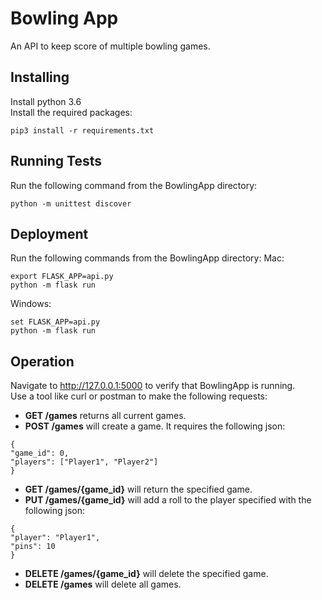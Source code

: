 # Bowling App
An API to keep score of multiple bowling games.

## Installing
Install python 3.6  
Install the required packages:
```
pip3 install -r requirements.txt
```

## Running Tests
Run the following command from the BowlingApp directory:
```
python -m unittest discover
```

## Deployment
Run the following commands from the BowlingApp directory:
Mac:
```
export FLASK_APP=api.py
python -m flask run
```

Windows:
```
set FLASK_APP=api.py
python -m flask run
```

## Operation
Navigate to http://127.0.0.1:5000 to verify that BowlingApp is running.  
Use a tool like curl or postman to make the following requests:

* __GET /games__ returns all current games.
* __POST /games__ will create a game. It requires the following json:
```
{
"game_id": 0,
"players": ["Player1", "Player2"]
}
```
* __GET /games/{game_id}__ will return the specified game.
* __PUT /games/{game_id}__ will add a roll to the player specified with the following json:
```
{
"player": "Player1",
"pins": 10
}
```
* __DELETE /games/{game_id}__ will delete the specified game.
* __DELETE /games__ will delete all games.
